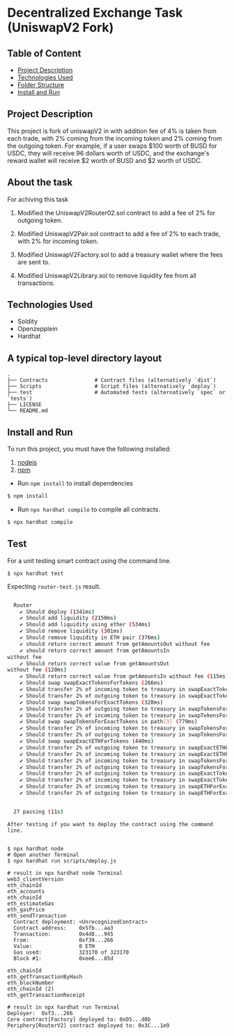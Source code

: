 # Decentralized Exchange Task (UniswapV2 Fork)

## Table of Content

- [Project Description](#project-description)
- [Technologies Used](#technologies-used)
- [Folder Structure](#a-typical-top-level-directory-layout)
- [Install and Run](#install-and-run)

## Project Description

This project is fork of uniswapV2 in with addition fee of 4% is taken from each trade, with 2% coming from the incoming token and 2% coming from the outgoing token. For example, if a user swaps $100 worth of BUSD for USDC, they will receive 96 dollars worth of USDC, and the exchange's reward wallet will receive $2 worth of BUSD and $2 worth of USDC.

## About the task 
For achiving this task 
1. Modified the UniswapV2Router02.sol contract to add a fee of 2% for outgoing token.

2. Modified UniswapV2Pair.sol contract to add a fee of 2% to each trade, with 2% for incoming token.

3. Modified UniswapV2Factory.sol to add a treasury wallet where the fees are sent to.

4. Modified UniswapV2Library.sol to remove liquidity fee from all transactions.

## Technologies Used

- Soldity
- Openzepplein
- Hardhat

## A typical top-level directory layout

    .
    ├── Contracts               # Contract files (alternatively `dist`)
    ├── Scripts                 # Script files (alternatively `deploy`)
    ├── test                    # Automated tests (alternatively `spec` or `tests`)
    ├── LICENSE
    └── README.md

## Install and Run

To run this project, you must have the following installed:

1.  [nodejs](https://nodejs.org/en/)
2.  [npm](https://github.com/nvm-sh/nvm)

- Run `npm install` to install dependencies

```bash
$ npm install
```

- Run `npx hardhat compile` to compile all contracts.

```bash
$ npx hardhat compile
```

## Test

For a unit testing smart contract using the command line.

```
$ npx hardhat test
```

Expecting `router-test.js` result.

```bash

  Router
    ✔ Should deploy (1341ms)
    ✔ Should add liquidity (2150ms)
    ✔ Should add liquidity using ether (534ms)
    ✔ Should remove liquidity (301ms)
    ✔ Should remove liquidity in ETH pair (376ms)
    ✔ should return correct amount from getAmountsOut without fee
    ✔ should return correct amount from getAmountsIn 
without fee
    ✔ Should return correct value from getAmountsOut 
without fee (120ms)
    ✔ Should return correct value from getAmountsIn without fee (115ms)
    ✔ Should swap swapExactTokensForTokens (266ms)
    ✔ Should transfer 2% of incoming token to treasury in swapExactTokensForTokens (306ms)
    ✔ Should transfer 2% of outgoing token to treasury in swapExactTokensForTokens (338ms)
    ✔ Should swap swapTokensForExactTokens (328ms)
    ✔ Should transfer 2% of outgoing token to treasury in swapTokensForExactTokens (341ms)
    ✔ Should transfer 2% of incoming token to treasury in swapTokensForExactTokens (324ms)
    ✔ Should swap swapTokensForExactTokens in path[3] (779ms)
    ✔ Should transfer 2% of incoming token to treasury in swapTokensForExactTokens in path[3] (431ms)     
    ✔ Should transfer 2% of outgoing token to treasury in swapTokensForExactTokens in path[3] (440ms)     
    ✔ Should swap swapExactETHForTokens (440ms)
    ✔ Should transfer 2% of outgoing token to treasury in swapExactETHForTokens (273ms)
    ✔ Should transfer 2% of incoming token to treasury in swapExactETHForTokens (285ms)
    ✔ Should transfer 2% of incoming token to treasury in swapTokensForExactETH (299ms)
    ✔ Should transfer 2% of outgoing token to treasury in swapTokensForExactETH (298ms)
    ✔ Should transfer 2% of outgoing token to treasury in swapExactTokensForETH (297ms)
    ✔ Should transfer 2% of incoming token to treasury in swapExactTokensForETH (291ms)
    ✔ Should transfer 2% of incoming token to treasury in swapETHForExactTokens (300ms)
    ✔ Should transfer 2% of outgoing token to treasury in swapETHForExactTokens (297ms)


  27 passing (11s)
```



```
After testing if you want to deploy the contract using the command line.


$ npx hardhat node
# Open another Terminal
$ npx hardhat run scripts/deploy.js

# result in npx hardhat node Terminal
web3_clientVersion
eth_chainId
eth_accounts
eth_chainId
eth_estimateGas
eth_gasPrice
eth_sendTransaction
  Contract deployment: <UnrecognizedContract>
  Contract address:    0x5fb...aa3
  Transaction:         0x4d8...945
  From:                0xf39...266
  Value:               0 ETH
  Gas used:            323170 of 323170
  Block #1:            0xee6...85d

eth_chainId
eth_getTransactionByHash
eth_blockNumber
eth_chainId (2)
eth_getTransactionReceipt

# result in npx hardhat run Terminal
Deployer:  0xf3...266
Core contract[Factory] deployed to: 0xD5...d0b
Periphery[RouterV2] contract deployed to: 0x3C...1e9

```
